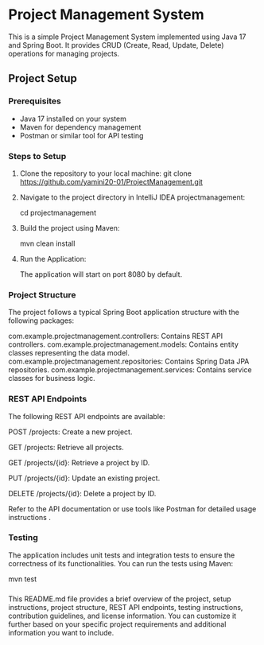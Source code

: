# Project Management System

This is a simple Project Management System implemented using Java 17 and Spring Boot. It provides CRUD (Create, Read, Update, Delete) operations for managing projects.

## Project Setup

### Prerequisites
- Java 17 installed on your system
- Maven for dependency management
- Postman or similar tool for API testing

### Steps to Setup
1. Clone the repository to your local machine:
   git clone https://github.com/yamini20-01/ProjectManagement.git

2. Navigate to the project directory in IntelliJ IDEA projectmanagement:

   cd projectmanagement
   
4. Build the project using Maven:

   mvn clean install
   
6. Run the Application:

   The application will start on port 8080 by default.
   

### Project Structure
The project follows a typical Spring Boot application structure with the following packages:

com.example.projectmanagement.controllers: Contains REST API controllers.
com.example.projectmanagement.models: Contains entity classes representing the data model.
com.example.projectmanagement.repositories: Contains Spring Data JPA repositories.
com.example.projectmanagement.services: Contains service classes for business logic.

### REST API Endpoints
The following REST API endpoints are available:

POST /projects: Create a new project.

GET /projects: Retrieve all projects.

GET /projects/{id}: Retrieve a project by ID.

PUT /projects/{id}: Update an existing project.

DELETE /projects/{id}: Delete a project by ID.

Refer to the API documentation or use tools like Postman for detailed usage instructions .

### Testing
The application includes unit tests and integration tests to ensure the correctness of its functionalities. You can run the tests using Maven:

mvn test

###
This README.md file provides a brief overview of the project, setup instructions, project structure, REST API endpoints, testing instructions, contribution guidelines, and license information. You can customize it further based on your specific project requirements and additional information you want to include.

